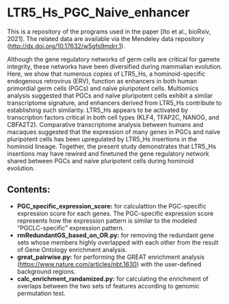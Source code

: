 # LTR5\_Hs\_PGC\_Naive\_enhancer

This is a repository of the programs used in the paper [Ito et al., bioRxiv, 2021].
The related data are available via the Mendeley data repository (http://dx.doi.org/10.17632/w5gfs9mdrr.1).

Although the gene regulatory networks of germ cells are critical for gamete integrity, these networks have been diversified during mammalian evolution. Here, we show that numerous copies of LTR5\_Hs, a hominoid-specific endogenous retrovirus (ERV), function as enhancers in both human primordial germ cells (PGCs) and naïve pluripotent cells. Multiomics analysis suggested that PGCs and naïve pluripotent cells exhibit a similar transcriptome signature, and enhancers derived from LTR5\_Hs contribute to establishing such similarity. LTR5\_Hs appears to be activated by transcription factors critical in both cell types (KLF4, TFAP2C, NANOG, and CBFA2T2). Comparative transcriptome analysis between humans and macaques suggested that the expression of many genes in PGCs and naïve pluripotent cells has been upregulated by LTR5\_Hs insertions in the hominoid lineage. Together, the present study demonstrates that LTR5\_Hs insertions may have rewired and finetuned the gene regulatory network shared between PGCs and naïve pluripotent cells during hominoid evolution.

## Contents:
* **PGC\_specific\_expression\_score:** for calculattion the PGC-specific expression score for each genes. The PGC-specific expression score represents how the expression pattern is similar to the modeled “PGCLC-specific” expression pattern.
* **rmRedundantGS\_based\_on\_OR.py:**  for removing the redundant gene sets whose members highly overlapped with each other from the result of Gene Ontology enrichment analysis.
* **great\_pairwise.py:**  for performing the GREAT enrichment analysis (https://www.nature.com/articles/nbt.1630) with the user-defined background regions.
* **calc\_enrichment\_randamized.py:**  for calculating the enrichment of overlaps between the two sets of features according to genomic permutation test.

